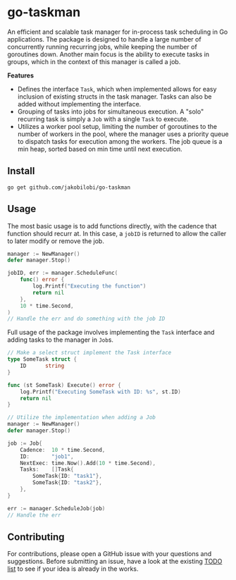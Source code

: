 # go-taskman

An efficient and scalable task manager for in-process task scheduling in Go applications. The package is designed to handle a large number of concurrently running recurring jobs, while keeping the number of goroutines down. Another main focus is the ability to execute tasks in groups, which in the context of this manager is called a job.

**Features**

- Defines the interface `Task`, which when implemented allows for easy inclusion of existing structs in the task manager. Tasks can also be added without implementing the interface.
- Grouping of tasks into jobs for simultaneous execution. A "solo" recurring task is simply a `Job` with a single `Task` to execute.
- Utilizes a worker pool setup, limiting the number of goroutines to the number of workers in the pool, where the manager uses a priority queue to dispatch tasks for execution among the workers. The job queue is a min heap, sorted based on min time until next execution.

## Install

```
go get github.com/jakobilobi/go-taskman
```

## Usage

The most basic usage is to add functions directly, with the cadence that function should recurr at. In this case, a `jobID` is returned to allow the caller to later modify or remove the job.

```go
manager := NewManager()
defer manager.Stop()

jobID, err := manager.ScheduleFunc(
    func() error {
        log.Printf("Executing the function")
        return nil
    },
    10 * time.Second,
)
// Handle the err and do something with the job ID
```

Full usage of the package involves implementing the `Task` interface and adding tasks to the manager in `Job`s.

```go
// Make a select struct implement the Task interface
type SomeTask struct {
	ID      string
}

func (st SomeTask) Execute() error {
	log.Printf("Executing SomeTask with ID: %s", st.ID)
	return nil
}

// Utilize the implementation when adding a Job
manager := NewManager()
defer manager.Stop()

job := Job{
    Cadence:  10 * time.Second,
    ID:       "job1",
    NextExec: time.Now().Add(10 * time.Second),
    Tasks:    []Task{
        SomeTask{ID: "task1"},
        SomeTask{ID: "task2"},
    },
}

err := manager.ScheduleJob(job)
// Handle the err
```

## Contributing

For contributions, please open a GitHub issue with your questions and suggestions. Before submitting an issue, have a look at the existing [TODO list](TODO.md) to see if your idea is already in the works.

